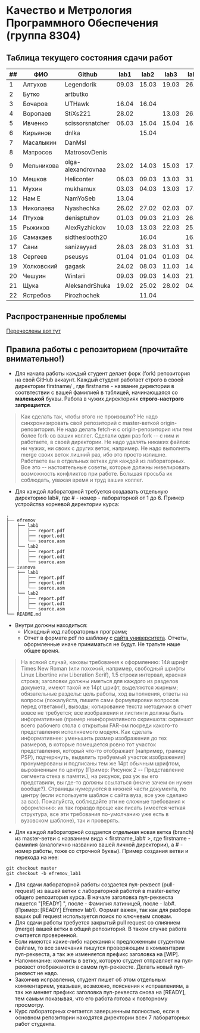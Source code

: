# Качество и Метрология Программного Обеспечения (группа 8304)

## Таблица текущего состояния сдачи работ

| ##   | ФИО        | Github             | lab1  | lab2  | lab3  | lab4  | lab5  | lab6  | Mark  |
| ---- | ---------- | ------------------ | ----- | ----- | ----- | ----- | ----- | ----- | ----- |
| 1    | Алтухов    | Legendorik         | 09.03 | 15.03 | 19.03 | 26.03 | 27.03 | 29.03 |   5   |
| 2    | Бутко      | artbutko           |       |       |       |       |       |       |       |
| 3    | Бочаров    | UTHawk             | 16.04 | 16.04 |       |       |       |       |       |
| 4    | Воропаев   | StiXs221           | 28.02 |       | 13.03 | 26.03 | 08.04 | 08.04 |       |
| 5    | Ивченко    | scissorsnatcher    | 06.03 | 15.04 | 15.04 | 16.04 |       |       |       |
| 6    | Кирьянов   | dnlka              |       | 15.04 |       |       |       |       |       |
| 7    | Масалыкин  | DanMsl             |       |       |       |       |       |       |       |
| 8    | Матросов   | MatrosovDenis      |       |       |       |       |       |       |       |
| 9    | Мельникова | olga-alexandrovnaa | 23.02 | 14.03 | 15.03 | 17.03 | 19.03 | 20.03 |   5   |
| 10   | Мешков     | Heliconter         | 06.03 | 09.03 | 13.03 | 31.03 | 10.04 | 13.04 |   3   |
| 11   | Мухин      | mukhamux           | 03.03 | 04.03 | 13.03 | 17.03 | 27.03 | 03.04 |   4   |
| 12   | Нам Е      | NamYoSeb           | 13.04 |       |       |       |       |       |       |
| 13   | Николаева  | Nyashechka         | 26.02 | 27.02 | 02.03 | 07.03 | 24.03 | 30.03 |   5   |
| 14   | Птухов     | denisptuhov        | 01.03 | 09.03 | 21.03 | 26.03 | 02.04 | 05.04 |   4   |
| 15   | Рыжиков    | AlexRyzhickov      | 10.03 | 13.03 | 22.03 | 25.03 | 29.03 | 30.03 |   5   |
| 16   | Самакаев   | sidtheslooth20     |       | 16.04 |       | 16.04 | 16.04 | 16.04 |       |
| 17   | Сани       | sanizayyad         | 28.03 | 28.03 | 31.03 | 31.03 | 03.04 | 03.04 |   4   |
| 18   | Сергеев    | pseusys            | 01.04 | 01.04 | 01.03 | 04.03 | 04.04 | 11.04 |   4   |
| 19   | Холковский | gagask             | 24.02 | 08.03 | 11.03 | 14.03 | 06.04 | 06.04 |   4   |
| 20   | Чешуин     | Wintari            | 09.03 | 09.03 | 14.03 | 21.03 | 28.03 | 05.04 |   4   |
| 21   | Щука       | AleksandrShuka     | 19.02 | 25.02 | 28.02 | 04.03 | 16.03 | 22.03 |   5   |
| 22   | Ястребов   | Pirozhochek        |       | 11.04 |       |       |       |       |       |

## Распространенные проблемы

[Перечеслены вот тут](./FAQ.md)


## Правила работы с репозиторием (прочитайте внимательно!)

 - Для начала работы каждый студент делает форк (fork) репозитория на свой GitHub аккаунт.
Каждый студент работает строго в своей директории firstname/ , где firstname - название директории в соотвтествии с вашей фамилией в таблицей, начинающаяся со **маленькой** буквы. Работа в чужих директориях **строго-настрого запрещается**.

> Как сделать так, чтобы этого не произошло? Не надо синхронизировать свой репозиторий с master-веткой origin-репозитория. Не надо делать fetch-и с origin-репозитория или тем более fork-ов ваших коллег. Сделали один раз fork -- с ним и работаете, в своей директории. Не надо удалять никаких файлов: ни чужих, ни своих с других веток, например. Не надо выполнять merge своих веток лишний раз, ибо это просто излишне. Работаете вы в отдельных ветках для каждой из лабораторных. Все это -- настоятельные советы, которые должны нивелировать возможность конфликтов при работе. Большая просьба их соблюдать, уважая время и труд ваших коллег.

- Для каждой лабораторной требуется создавать отдельную директорию lab#, где # - номер - лабораторной от 1 до 6. Пример устройства корневой директории курса:

```
.
├── efremov
│   ├── lab1
│   │   ├── report.pdf
│   │   ├── report.odt
│   │   └── source.asm
│   └── lab2
│   │   ├── report.pdf
│   │   ├── report.odt
│   │   └── source.asm
├── ivanova
│   ├── lab1
│   │   ├── report.pdf
│   │   ├── report.odt
│   │   └── source.asm
│   └── lab2
│   │   ├── report.pdf
│   │   ├── report.odt
│   │   └── source.asm
└── README.md
```

- Внутри должны находиться:
    - Исходный код лабораторных программ;
    - Отчет в формате pdf по шаблону с [сайта университета](https://etu.ru/ru/studentam/dokumenty-dlya-ucheby/). Отчеты, оформленные иначе приниматься не будут. Не тратьте наше общее время.

> На всякий случай, каковы требования к оформлению: 14й шрифт Times New Roman (или похожий, например, свободный шрифты Linux Libertine или Liberation Serif), 1.5 строки интервал, красная строка; заголовки должны иметься для каждого из разделов докумета, имеют такой же 14pt шрифт, выделяются жирным; обязательные разделы: цель работы, ход выполнения, ответы на вопросы (пожалуйста, пишите сами формулировки вопросов перед ответами!), выводы; копирование текста методички в отчет вовсе не требуется; все изображения и листинги должны быть информативные (пример неинформативного скриншота: скриншот всего рабочего стола с открытым FAR-ом посреди какого-то представления исполняемого модуля. Как сделать информативнее: уменьшить размер изображения до тех размеров, в которые помещается ровно тот участок представления, который что-то отображает (например, границу PSP), подчеркнуть, выделить требуемый участок изображения) пронумерованы и подписаны тем же 14pt обычным шрифтом, выровненным по центру (Пример: Рисунок 2 -- Представление сегмента стека в памяти.), на рисунок, раз уж вы его представили, вы где-то должны ссылаться (иначе зачем он нужен вообще?). Страницы нумеруются в нижней части документа, по центру (если используете шаблон с сайта вуза, все уже сделано за вас). Пожалуйста, соблюдайте эти не сложные требования к оформлению: их так гораздо проще как писать (имеется четкая структура, все эти требования по-умолчанию уже есть в вузовском шаблоне), так и проверять.

- Для каждой лабораторной создается отдельная новая ветка (branch) из master-ветви с названием вида < firstname_lab# >, где firstname - фамилия (аналогично названию вашей личной директории), а # - номер работы, тоже со строчной буквы). Пример создания ветви и перехода на нее:
```
git checkout master
git checkout -b efremov_lab1
```
- Для сдачи лабораторной работы создается пул-реквест (pull-request) из вашей ветки с лабораторной работой в master-ветку общего репозитория курса. В начале заголовка пул-реквеста пишется "[READY] ", после - Фамилия латиницей, после - lab#. (Пример: [READY] Efremov lab1). Формат важен, так как для разбора ваших pull request используется поиск по ключевым словам.
- Для сдачи работы требуется закрытый pull request со слиянием (merge) вашей ветки в общий репозиторий. В таком случае работа считается проверенной.
- Если имеются какие-либо нарекания к предложенным студентом файлам, то все замечания пишутся проверяющим в комментарии пул-реквеста, а так же изменяется префикс заголовка на [WIP].
- Напоминание: коммиты в ветку, которую студент отправляет на пул-реквест отображаются в самом пул-реквесте. Делать новый пул-реквест не надо.
- Закончив исправления, студент пишет об этом отдельным комментарием, указывая, возможно, пояснения к исправлениям, а так же меняет префикс заголовка пул-реквеста снова на [READY], тем самым показывая, что его работа готова к повторному просмотру.
- Курс лабораторных считается завершенным полностью, если в основном репозитории находятся директории всех 7 лабораторных работ студента.
